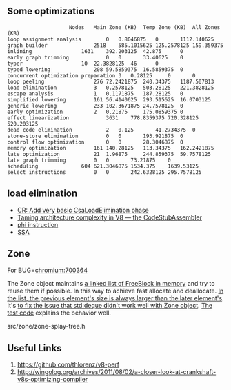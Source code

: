 ## Some optimizations

```
					Nodes	Main Zone (KB)	Temp Zone (KB)	All Zones (KB)
loop assignment analysis		0	0.8046875	0		1112.140625
graph builder				2518	585.1015625	125.2578125	159.359375
inlining				1631	392.203125	42.875		0
early graph trimming			0	0		33.40625	0
typer					10	22.3828125	46		0
typed lowering				208	59.5859375	16.5859375	0
concurrent optimization preparation	3	0.28125		0		0
loop peeling				276	72.2421875	240.34375	1187.507813
load elimination			3	0.2578125	503.28125	221.3828125
escape analysis				1	0.1171875	187.28125	0
simplified lowering			161	56.4140625	293.515625	16.0703125
generic lowering			233	102.3671875	24.7578125	0
early optimization			2	0.21875		175.0859375	0
effect linearization			3631	778.8359375	720.328125	520.203125
dead code elimination			2	0.125		41.2734375	0
store-store elimination			0	0		193.921875	0
control flow optimization		0	0		28.3046875	0
memory optimization			161	140.28125	113.34375	162.2421875
late optimization			21	1.96875		244.859375	59.7578125
late graph trimming			0	0		73.21875	0
scheduling				604	621.3046875	1534.375	1639.53125
select instructions			0	0		242.6328125	295.7578125
```

## load elimination
* [CR: Add very basic CsaLoadElimination phase](https://chromium-review.googlesource.com/c/v8/v8/+/1635449)
* [Taming architecture complexity in V8 — the CodeStubAssembler](https://v8.dev/blog/csa)
* [phi instruction](https://stackoverflow.com/questions/11485531/what-exactly-phi-instruction-does-and-how-to-use-it-in-llvm)
* [SSA](https://en.wikipedia.org/wiki/Static_single_assignment_form)


## Zone
For BUG=[chromium:700364](https://bugs.chromium.org/p/chromium/issues/detail?id=700364)

The Zone object maintains [a linked list of FreeBlock in memory](https://github.com/v8/v8/blob/master/src/zone/zone-allocator.h#L137) and try to reuse them if possible. In this way to achieve fast allocate and deallocate. [In the list, the previous element's size is always larger than the later element's](https://github.com/v8/v8/blob/master/src/zone/zone-allocator.h#L103-L129). It's [to fix the issue that std:deque didn't work well with Zone object](https://github.com/v8/v8/commit/b90a20b2c70540188b1b1b44ea70c51af1badaa1). [The test code](https://github.com/v8/v8/commit/b90a20b2c70540188b1b1b44ea70c51af1badaa1#diff-59f126a77d4e4af8e59e18d8c7bb16d7) explains the behavior well.

src/zone/zone-splay-tree.h


## Useful Links
1. https://github.com/thlorenz/v8-perf
2. http://wingolog.org/archives/2011/08/02/a-closer-look-at-crankshaft-v8s-optimizing-compiler
